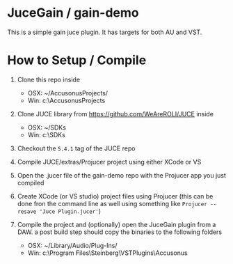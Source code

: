 # JuceGain / gain-demo

This is a simple gain juce plugin. It has targets for both AU and VST.

# How to Setup / Compile

1. Clone this repo inside
    - OSX: ~/AccusonusProjects/
    - Win: c:\AccusonusProjects

2. Clone JUCE library from https://github.com/WeAreROLI/JUCE inside
    - OSX: ~/SDKs
    - Win: c:\SDKs

3. Checkout the `5.4.1` tag of the JUCE repo

4. Compile JUCE/extras/Projucer project using either XCode or VS

5. Open the .jucer file of the gain-demo repo with the Projucer app you just compiled

6. Create XCode (or VS studio) project files using Projucer
(this can be done fron the command line as well using something like `Projucer --resave 'Juce Plugin.jucer'`)

7. Compile the project and (optionally) open the JuceGain plugin from a DAW.
a post build step should copy the binaries to the following folders
    - OSX: ~/Library/Audio/Plug-Ins/
    - Win: c:\Program Files\Steinberg\VSTPlugins\Accusonus
